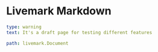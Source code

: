 # Livemark Markdown

```yaml remark
type: warning
text: It's a draft page for testing different features
```

```yaml reference
path: livemark.Document
```
